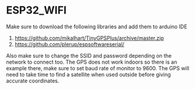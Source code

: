 # ESP32_WIFI

Make sure to download the following libraries and add them to arduino IDE

1. https://github.com/mikalhart/TinyGPSPlus/archive/master.zip
2. https://github.com/plerup/espsoftwareserial/

Also make sure to change the SSID and password depending on the network to connect too.
The GPS does not work indoors so there is an example there, make sure to set baud rate of monitor to 9600.
The GPS will need to take time to find a satellite when used outside before giving accurate coordinates.
